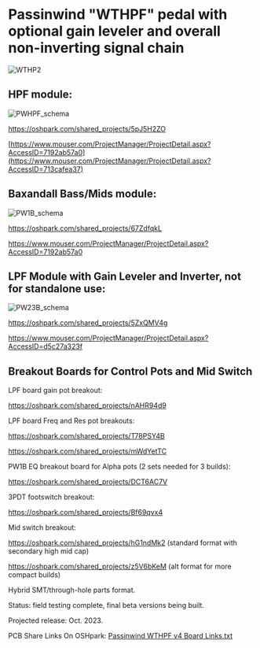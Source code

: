 # Passinwind "WTHPF" pedal with optional gain leveler and overall non-inverting signal chain



![WTHP2](https://user-images.githubusercontent.com/127763821/230929039-87084bcb-33d6-4a4a-8946-b5a6781607fe.jpg)


## HPF module:

![PWHPF_schema](https://github.com/Passinwind/PW3B-LPF/assets/127763821/c89a776c-14e5-49f2-a8da-f473649f12bf)


https://oshpark.com/shared_projects/5pJ5H2ZO

[https://www.mouser.com/ProjectManager/ProjectDetail.aspx?AccessID=7192ab57a0](https://www.mouser.com/ProjectManager/ProjectDetail.aspx?AccessID=713cafea37)

## Baxandall Bass/Mids module:

![PW1B_schema](https://github.com/Passinwind/PW3B-LPF/assets/127763821/e2bdf679-4f88-4208-849e-ee9d8704931f)


https://oshpark.com/shared_projects/67ZdfqkL

https://www.mouser.com/ProjectManager/ProjectDetail.aspx?AccessID=7192ab57a0

## LPF Module with Gain Leveler and Inverter, not for standalone use:


![PW23B_schema](https://github.com/Passinwind/PW3B-LPF/assets/127763821/747e1709-a162-4960-adc2-a9080c481170)


https://oshpark.com/shared_projects/5ZxQMV4g

https://www.mouser.com/ProjectManager/ProjectDetail.aspx?AccessID=d5c27a323f


## Breakout Boards for Control Pots and Mid Switch

LPF board gain pot breakout:

https://oshpark.com/shared_projects/nAHR94d9

LPF board Freq and Res pot breakouts:

https://oshpark.com/shared_projects/T78PSY4B

https://oshpark.com/shared_projects/mWdYetTC

PW1B EQ breakout board for Alpha pots (2 sets needed for 3 builds):

https://oshpark.com/shared_projects/DCT6AC7V

3PDT footswitch breakout:

https://oshpark.com/shared_projects/Bf69qvx4

Mid switch breakout:

https://oshpark.com/shared_projects/hG1ndMk2 (standard format with secondary high mid cap)

https://oshpark.com/shared_projects/z5V6bKeM (alt format for more compact builds)

Hybrid SMT/through-hole parts format.

Status: field testing complete, final beta versions being built.

Projected release: Oct. 2023.

PCB Share Links On OSHpark: [Passinwind WTHPF v4 Board Links.txt](https://github.com/Passinwind/PW3B-LPF/files/12693039/Passinwind.WTHPF.v4.Board.Links.txt)
